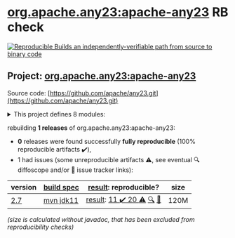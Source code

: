 [org.apache.any23:apache-any23](https://search.maven.org/artifact/org.apache.any23/apache-any23/) RB check
=======

[![Reproducible Builds](https://reproducible-builds.org/images/logos/rb.svg) an independently-verifiable path from source to binary code](https://reproducible-builds.org/)

## Project: [org.apache.any23:apache-any23](https://search.maven.org/artifact/org.apache.any23/apache-any23/)

Source code: [https://github.com/apache/any23.git](https://github.com/apache/any23.git)

<details><summary>This project defines 8 modules:</summary>

* [org.apache.any23:apache-any23](https://search.maven.org/artifact/org.apache.any23/apache-any23/)
* [org.apache.any23:apache-any23-api](https://search.maven.org/artifact/org.apache.any23/apache-any23-api/)
* [org.apache.any23:apache-any23-cli](https://search.maven.org/artifact/org.apache.any23/apache-any23-cli/)
* [org.apache.any23:apache-any23-core](https://search.maven.org/artifact/org.apache.any23/apache-any23-core/)
* [org.apache.any23:apache-any23-csvutils](https://search.maven.org/artifact/org.apache.any23/apache-any23-csvutils/)
* [org.apache.any23:apache-any23-encoding](https://search.maven.org/artifact/org.apache.any23/apache-any23-encoding/)
* [org.apache.any23:apache-any23-mime](https://search.maven.org/artifact/org.apache.any23/apache-any23-mime/)
* [org.apache.any23:apache-any23-test-resources](https://search.maven.org/artifact/org.apache.any23/apache-any23-test-resources/)
</details>

rebuilding **1 releases** of org.apache.any23:apache-any23:
- **0** releases were found successfully **fully reproducible** (100% reproducible artifacts :heavy_check_mark:),
- 1 had issues (some unreproducible artifacts :warning:, see eventual :mag: diffoscope and/or :memo: issue tracker links):

| version | [build spec](/BUILDSPEC.md) | [result](https://reproducible-builds.org/docs/jvm/): reproducible? | size |
| -- | --------- | ------ | -- |
| [2.7](https://search.maven.org/artifact/org.apache.any23/apache-any23/2.7/pom) | [mvn jdk11](any23-2.7.buildspec) | [result](apache-any23-2.7.buildinfo): [11 :heavy_check_mark:  20 :warning:](apache-any23-2.7.buildcompare) [:mag:](apache-any23-2.7.diffoscope) [:memo:](https://github.com/apache/any23/pull/270) | 120M |

<i>(size is calculated without javadoc, that has been excluded from reproducibility checks)</i>
